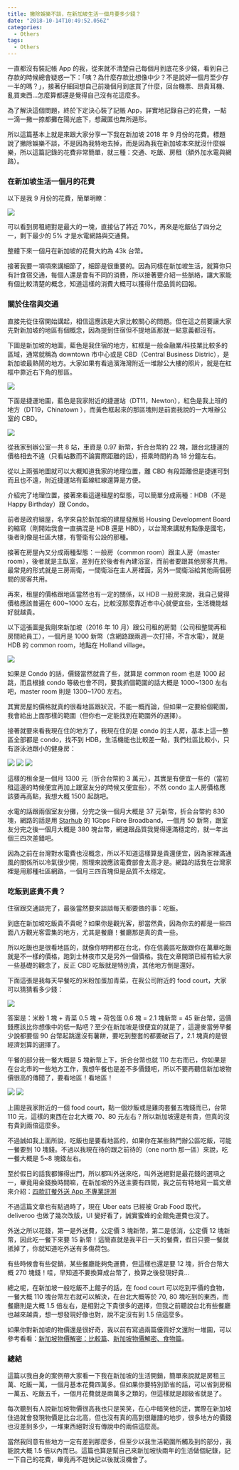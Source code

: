 ```yaml
---
title: 撇除娛樂不談，在新加坡生活一個月要多少錢？
date: "2018-10-14T10:49:52.056Z"
categories:
  - Others
tags:
  - Others
---
```


一直都沒有裝記帳 App 的我，從來就不清楚自己每個月到底花多少錢，看到自己存款的時候總會疑惑一下：「咦？為什麼存款比想像中少？不是說好一個月至少存一半的嗎？」，接著仔細回想自己前幾個月到底買了什麼，回台機票、昂貴耳機、亂買東西…怎麼算都還是覺得自己沒有花這麼多。

為了解決這個問題，終於下定決心裝了記帳 App，詳實地記錄自己的花費，一點一滴一撇一捺都攤在陽光底下，想藏匿也無所遁形。

所以這篇基本上就是來跟大家分享一下我在新加坡 2018 年 9 月份的花費。標題說了撇除娛樂不談，不是因為我特地去掉，而是因為我在新加坡本來就沒什麼娛樂，所以這篇記錄的花費非常簡單，就三種：交通、吃飯、房租（額外加水電與網路）。

### 在新加坡生活一個月的花費

以下是我 9 月份的花費，簡單明瞭：

![](/img/singapore-expense-6f5caaf6dd75/1__aw6icXOPZQ1__j4i5xStspA.png)

可以看到房租絕對是最大的一塊，直接佔了將近 70%，再來是吃飯佔了四分之一，剩下最少的 5% 才是水電網路與交通費。

整體下來一個月在新加坡的花費大約為 43k 台幣。

接著我要一項項來講細節了，細節是很重要的。因為同樣在新加坡生活，就算你只有計食宿交通，每個人還是會有不同的消費，所以接著要介紹一些脈絡，讓大家能有個比較清楚的概念，知道這樣的消費大概可以獲得什麼品質的回報。

### 關於住宿與交通

直接先從住宿開始講起，相信這應該是大家比較關心的問題。但在這之前要讓大家先對新加坡的地區有個概念，因為提到住宿但不提地區那就一點意義都沒有。

下圖是新加坡的地圖，藍色是我住宿的地方，紅框是一般金融業/科技業比較多的區域，通常就稱為 downtown 市中心或是 CBD（Central Business Distric），是新加坡最熱鬧的地方。大家如果有看過濱海灣附近一堆辦公大樓的照片，就是在紅框中靠近右下角的那區。

![](/img/singapore-expense-6f5caaf6dd75/1__smkSMoaoM1Oh__SIlZZ79vg.png)

下面是捷運地圖，藍色是我家附近的捷運站（DT11，Newton），紅色是我上班的地方（DT19，Chinatown ），而黃色框起來的那區塊則是前面我說的一大堆辦公室的 CBD。

![](/img/singapore-expense-6f5caaf6dd75/1__raLKg34KaKn__3CLE5SLf__g.png)

從我家到辦公室一共 8 站，車資是 0.97 新幣，折合台幣約 22 塊，跟台北捷運的價格相去不遠（只看站數而不論實際距離的話），搭乘時間約為 18 分鐘左右。

從以上兩張地圖就可以大概知道我家的地理位置，離 CBD 有段距離但是捷運可到而且也不遠，附近捷運站有藍線紅線還算是方便。

介紹完了地理位置，接著來看這邊租屋的型態，可以簡單分成兩種：HDB（不是 Happy Birthday）跟 Condo。

前者是政府組屋，名字來自於新加坡的建屋發展局 Housing Development Board 的縮寫（剛開始我會一直搞混是 HDB 還是 HBD），以台灣來講就有點像是國宅，後者則像是社區大樓，有警衛有公設的那種。

接著在房屋內又分成兩種型態：一般房（common room）跟主人房（master room），後者就是主臥室，差別在於後者有內建浴室，而前者要跟其他房客共用。最常見的形式就是三房兩衛，一間衛浴在主人房裡面，另外一間衛浴給其他兩個房間的房客共用。

再來，租屋的價格跟地區當然也有一定的關係，以 HDB 一般房來說，我自己覺得價格應該普遍在 600~1000 左右，比較沒那麼靠近市中心就便宜些，生活機能越好就越貴。

以下這張圖是我剛來新加坡（2016 年 10 月）跟公司租的房間（公司租整間再租房間給員工），一個月是 1000 新幣（含網路跟兩週一次打掃，不含水電），就是 HDB 的 common room，地點在 Holland village。

![](/img/singapore-expense-6f5caaf6dd75/1__3l0866__gVBfB9shm7hYAKQ.jpeg)

如果是 Condo 的話，價錢當然就貴了些，就算是 common room 也是 1000 起跳，而且根據 condo 等級也會不同，要我抓個範圍的話大概是 1000~1300 左右吧，master room 則是 1300~1700 左右。

其實房屋的價格就真的很看地區跟狀況，不能一概而論，但如果一定要給個範圍，我會給出上面那樣的範圍（但你也一定能找到在範圍外的選擇）。

接著就要來看我現在住的地方了，我現在住的是 condo 的主人房，基本上這一整區全部都是 condo，找不到 HDB，生活機能也比較差一點，我們社區比較小，只有游泳池跟小的健身房：

![](/img/singapore-expense-6f5caaf6dd75/1__WIN2__CpxaYVKpkirVpqmeA.jpeg)
![](/img/singapore-expense-6f5caaf6dd75/1__Rm4wPTLHCHtywSRfPS9A__g.jpeg)
![](/img/singapore-expense-6f5caaf6dd75/1__riEyZsF09sXSbDGrYHhU2g.jpeg)

這樣的租金是一個月 1300 元（折合台幣約 3 萬元），其實是有便宜一些的（當初租這邊的時候便宜再加上跟室友分的時候又便宜些），不然 condo 主人房價格應該要再高點，我想大概 1500 起跳吧。

水電的話跟兩個室友分攤，分完之後一個月大概是 37 元新幣，折合台幣約 830 塊，網路的話是用 [Starhub](http://www.starhub.com/personal/for-your-home/home-broadband/fibre-broadband-plans.html) 的 1Gbps Fibre Broadband，一個月 50 新幣，跟室友分完之後一個月大概是 380 塊台幣，網速跟品質我覺得還滿穩定的，就一年出個三四次差錯吧。

因為之前在台灣對水電費也沒概念，所以不知道這樣算是貴還便宜，因為家裡滿通風的關係所以冷氣很少開，照理來說應該電費部會太高才是。網路的話我在台灣家裡是用那種社區網路，一個月三四百塊但是品質不太穩定。

### 吃飯到底貴不貴？

住宿跟交通談完了，最後當然要來談談每天都要做的事：吃飯。

到底在新加坡吃飯貴不貴呢？如果你是觀光客，那當然貴，因為你去的都是一些四面八方觀光客雲集的地方，尤其是餐廳！餐廳那是真的貴一些。

所以吃飯也是很看地區的，就像你明明都在台北，你在信義區吃飯跟你在萬華吃飯就是不一樣的價格，跑到士林夜市又是另外一個價格。我在文章開頭已經有給大家一些基礎的觀念了，反正 CBD 吃飯就是特別貴，其他地方倒是還好。

下面這張是我每天早餐吃的米粉加蛋加青菜，在我公司附近的 food court，大家可以猜猜看多少錢：

![](/img/singapore-expense-6f5caaf6dd75/1__ijm__fCBwzXhkSZAt8cTp1A.jpeg)

答案是：米粉 1 塊 + 青菜 0.5 塊 + 荷包蛋 0.6 塊 = 2.1 塊新幣 = 45 新台幣，這價錢應該比你想像中的低一點吧？至少在新加坡是很便宜的就是了，這邊麥當勞早餐少說都要個 90 台幣起跳還沒有薯餅，要吃到整套的都要破百了，2.1 塊真的是很經濟划算的選擇了。

午餐的部分我一餐大概是 5 塊新幣上下，折合台幣也就 110 左右而已，你如果是在台北市的一些地方工作，我想午餐也是差不多價錢吧，所以不要再聽信新加坡物價很高的傳聞了，要看地區！看地區！

![](/img/singapore-expense-6f5caaf6dd75/1__5JyOGDCv8W9YHgtDxIr8Sg.jpeg)
![](/img/singapore-expense-6f5caaf6dd75/1__ST1Bo79obP2spy09CGIgtw.jpeg)

上圖是我家附近的一個 food court，點一個炒飯或是雞肉套餐五塊錢而已，台幣 110 元，這樣的東西在台北大概 70、80 元左右？所以新加坡還是有貴，但真的沒有貴到兩倍這麼多。

不過誠如我上面所說，吃飯也是要看地區的，如果你在某些熱門辦公區吃飯，可能一餐要到 10 塊錢。不過以我現在待的跟之前待的（one north 那一區）來說，吃一餐大概是 5~8 塊錢左右。

至於假日的話我都懶得出門，所以都叫外送來吃，叫外送絕對是最花錢的選項之一，畢竟用金錢換時間嘛，在新加坡的外送主要有四間，我之前有特地寫一篇文章來介紹：[四款訂餐外送 App 不專業評測](https://medium.com/hulis-blog/delivery-services-2d90ec1e3555)

不過這篇文章也有點過時了，現在 Uber eats 已經被 Grab Food 取代，deliveroo 也做了幾次改版，UI 變好看了，誠實蜜蜂的全館免運費也沒了。

外送之所以花錢，第一是外送費，公定價 3 塊新幣，第二是低消，公定價 12 塊新幣，因此吃一餐下來要 15 新幣！這簡直就是我平日一天的餐費，假日只要一餐就抵掉了，你就知道吃外送有多傷荷包。

有些時候會有些促銷，某些餐廳能夠免運費，但這樣也還是要 12 塊，折合台幣大概 270 塊錢！哇，早知道不要換算成台幣了，換算之後發現好貴…

總之呢，在新加坡一般吃飯不上館子的話，在 food court 可以吃到平價的食物，一餐大概 110 塊台幣左右就可以解決，在台北大概等於 70, 80 塊吃到的東西，而餐廳則是大概 1.5 倍左右，是相對之下貴很多的選擇，但我之前聽說台北有些餐廳也越來越貴，想一想發現好像也對，說不定沒有到 1.5 倍這麼多。

如果你對新加坡的物價還是很好奇，我以前有寫過兩篇優質好文還附一堆圖，可以參考看看：[新加坡物價解密：比較篇](http://huli.logdown.com/posts/1124696-singapore-food-price-compare-to-taiwan)、[新加坡物價解密、食物篇](http://huli.logdown.com/posts/1027985-singapore-prices-decryption-food-articles)。

### 總結

這篇以我自身的案例帶大家看一下我在新加坡的生活開銷，簡單來說就是房租三萬、吃飯一萬，一個月基本花費四萬多。但如果你要特別節省的話，可以省到房租一萬五、吃飯五千，一個月花費就是兩萬多之類的，但這樣就是超級省就是了。

每次聽到有人說新加坡物價很高我也只是笑笑，在心中暗笑他的迂，實際在新加坡住過就會發現物價是比台北高，但也沒有真的高到很離譜的地步，很多地方的價錢也沒差到多少，一堆東西絕對沒有傳說中的兩倍這麼高。

當然我同意有些地方一定有差到那麼多，但至少以我生活範圍所觸及到的部分，我能說大概 1.5 倍以內而已。這篇也算是幫自己來新加坡快兩年的生活做個紀錄，記一下自己的花費，畢竟再不趕快記以後就沒機會了。
